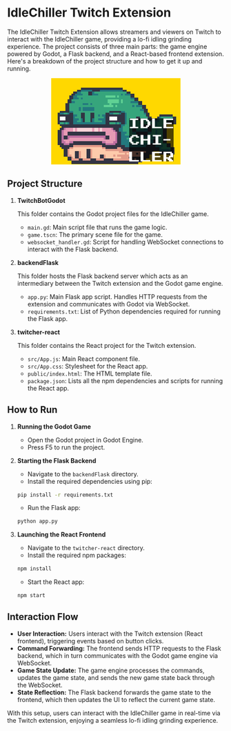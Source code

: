 # IdleChiller Twitch Extension

The IdleChiller Twitch Extension allows streamers and viewers on Twitch to interact with the IdleChiller game, providing a lo-fi idling grinding experience. The project consists of three main parts: the game engine powered by Godot, a Flask backend, and a React-based frontend extension. Here's a breakdown of the project structure and how to get it up and running.

<p align="center">
  <img src="logo.png" width="300" height="200" />
</p>

## Project Structure

1. **TwitchBotGodot**

   This folder contains the Godot project files for the IdleChiller game.

   - `main.gd`: Main script file that runs the game logic.
   - `game.tscn`: The primary scene file for the game.
   - `websocket_handler.gd`: Script for handling WebSocket connections to interact with the Flask backend.

2. **backendFlask**

   This folder hosts the Flask backend server which acts as an intermediary between the Twitch extension and the Godot game engine.

   - `app.py`: Main Flask app script. Handles HTTP requests from the extension and communicates with Godot via WebSocket.
   - `requirements.txt`: List of Python dependencies required for running the Flask app.

3. **twitcher-react**

   This folder contains the React project for the Twitch extension.

   - `src/App.js`: Main React component file.
   - `src/App.css`: Stylesheet for the React app.
   - `public/index.html`: The HTML template file.
   - `package.json`: Lists all the npm dependencies and scripts for running the React app.

## How to Run

1. **Running the Godot Game**

    - Open the Godot project in Godot Engine.
    - Press F5 to run the project.

2. **Starting the Flask Backend**

    - Navigate to the `backendFlask` directory.
    - Install the required dependencies using pip:

    ```bash
    pip install -r requirements.txt
    ```

    - Run the Flask app:

    ```bash
    python app.py
    ```

3. **Launching the React Frontend**

    - Navigate to the `twitcher-react` directory.
    - Install the required npm packages:

    ```bash
    npm install
    ```

    - Start the React app:

    ```bash
    npm start
    ```

## Interaction Flow

- **User Interaction:** Users interact with the Twitch extension (React frontend), triggering events based on button clicks.
- **Command Forwarding:** The frontend sends HTTP requests to the Flask backend, which in turn communicates with the Godot game engine via WebSocket.
- **Game State Update:** The game engine processes the commands, updates the game state, and sends the new game state back through the WebSocket.
- **State Reflection:** The Flask backend forwards the game state to the frontend, which then updates the UI to reflect the current game state.

With this setup, users can interact with the IdleChiller game in real-time via the Twitch extension, enjoying a seamless lo-fi idling grinding experience.
